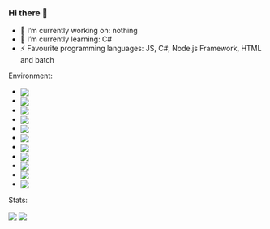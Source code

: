 ### Hi there 👋



- 🔭 I’m currently working on: nothing
- 🌱 I’m currently learning: C#
- ⚡ Favourite programming languages: JS, C#, Node.js Framework, HTML and batch

Environment:
 - <img align="center" src="https://img.shields.io/badge/Linux_Mint-1.nd OS-2ea44f?style=for-the-badge&logo=linuxmint" />
 - <img align="center" src="https://img.shields.io/badge/Windows_10-2nd._OS-2ea44f?style=for-the-badge&logo=windows" />
 - <img align="center" src="https://img.shields.io/badge/JetBrains-IDE'S-2ea44f?style=for-the-badge&logo=jetbrains" />
 - <img align="center" src="https://img.shields.io/badge/Discord-Communication-2ea44f?style=for-the-badge&logo=discord" />
 - <img align="center" src="https://img.shields.io/badge/Dell-1.nd_Computer-2ea44f?style=for-the-badge&logo=dell" />
 - <img align="center" src="https://img.shields.io/badge/HP-2.nd_Computer-2ea44f?style=for-the-badge&logo=hp" />
 - <img align="center" src="https://img.shields.io/badge/Raspberry_Pi-3nd._computer-2ea44f?style=for-the-badge&logo=raspberrypi" />
 - <img align="center" src="https://img.shields.io/badge/Amazfit-Watch-2ea44f?style=for-the-badge&logo=xiaomi" />
 - <img align="center" src="https://img.shields.io/badge/iOS-Mobile_OS-2ea44f?style=for-the-badge&logo=apple" />
 - <img align="center" src="https://img.shields.io/badge/Google_Assistant-Virtual_Assistant-2ea44f?style=for-the-badge&logo=googleassistant" />
 - <img align="center" src="https://img.shields.io/badge/Alexa-2nd._Virtual_Assistant-2ea44f?style=for-the-badge&logo=alexa" />
Stats:

<img align="center" src="https://github-readme-stats.vercel.app/api?username=awitech&count_private=true&show_icons=true&layout=compact" />
<img align="center" src="https://github-readme-stats.vercel.app/api/top-langs/?username=awitech&count_private=true&langs_count=7&hide=html&exclude_repo=alarmclock-esp,aosp-calculator,sway,ESP8266_RTOS_SDK,DefinitelyTyped,laboratory,dotfiles&layout=compact" />
